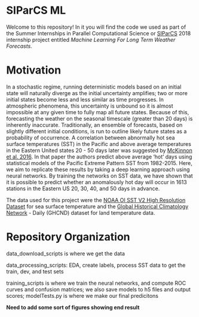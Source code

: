 # SIParCS ML

Welcome to this repository! In it you will find the code we used as part of the Summer Internships in Parallel Computational Science or [SIParCS](https://www2.cisl.ucar.edu/siparcs) 2018 internship project entitled *Machine Learning For Long Term Weather Forecasts*.

# Motivation

In a stochastic regime, running deterministic models based on an initial state will naturally diverge as the initial uncertainty amplifies; two or more initial states become less and less similar as time progresses. In atmospheric phenomena, this uncertainty is unbound so it is almost impossible at any given time to fully map all future states. Because of this, forecasting the weather on the seasonal timescale (greater than 20 days) is inherently inaccurate. Traditionally, an ensemble of forecasts, based on slightly different initial conditions, is run to outline likely future states as a probability of occurrence. A correlation between abnormally hot sea surface temperatures (SST) in the Pacific and above average temperatures in the Eastern United states 20 - 50 days later was suggested by [McKinnon et al. 2016](https://www.nature.com/articles/ngeo2687). In that paper the authors predict above average ‘hot’ days using statistical models of the Pacific Extreme Pattern SST from 1982-2015. Here, we aim to replicate these results by taking a deep learning approach using neural networks. By training the networks on SST data, we have shown that it
is possible to predict whether an anomalously hot day will occur in 1613 stations
in the Eastern US 20, 30, 40, and 50 days in advance.

The data used for this project were the [NOAA OI SST V2 High Resolution Dataset](https://www.esrl.noaa.gov/psd/data/gridded/data.noaa.oisst.v2.highres.html) for sea surface temperature and the [Global Historical Climatology Network](https://www.ncdc.noaa.gov/ghcn-daily-description) - Daily (GHCND) dataset for land temperature data.

# Repository Organization

data_download_scripts is where we get the data

data_processing_scripts: EDA, create labels, process SST data to get the train, dev, and test sets

training_scripts is where we train the neural networks, and compute ROC curves and confusion matrices; we also save models to h5 files and output scores; modelTests.py is where we make our final predicitons

**Need to add some sort of figures showing end result**

